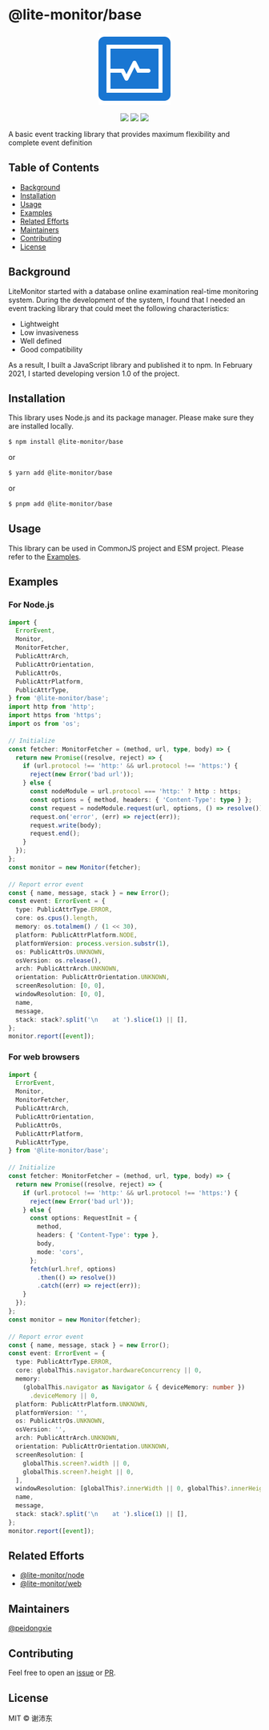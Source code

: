 # @lite-monitor/base

<p align="center">
  <img src="https://raw.githubusercontent.com/peidongxie/lite-monitor/main/packages/frontend/public/logo.png">
</p>
<p align="center">
  <img src="https://img.shields.io/github/license/peidongxie/lite-monitor" />
  <img src="https://img.shields.io/github/package-json/v/peidongxie/lite-monitor" />
  <img src="https://img.shields.io/npm/v/@lite-monitor/base" />
</p>

A basic event tracking library that provides maximum flexibility and complete event definition

## Table of Contents

- [Background](#background)
- [Installation](#installation)
- [Usage](#usage)
- [Examples](#examples)
- [Related Efforts](#related-efforts)
- [Maintainers](#maintainers)
- [Contributing](#contributing)
- [License](#license)

## Background

LiteMonitor started with a database online examination real-time monitoring system. During the development of the system, I found that I needed an event tracking library that could meet the following characteristics:

- Lightweight
- Low invasiveness
- Well defined
- Good compatibility

As a result, I built a JavaScript library and published it to npm. In February 2021, I started developing version 1.0 of the project.

## Installation

This library uses Node.js and its package manager. Please make sure they are installed locally.

```sh
$ npm install @lite-monitor/base
```

or

```sh
$ yarn add @lite-monitor/base
```

or

```sh
$ pnpm add @lite-monitor/base
```

## Usage

This library can be used in CommonJS project and ESM project. Please refer to the [Examples](#examples).

## Examples

### For Node.js

```typescript
import {
  ErrorEvent,
  Monitor,
  MonitorFetcher,
  PublicAttrArch,
  PublicAttrOrientation,
  PublicAttrOs,
  PublicAttrPlatform,
  PublicAttrType,
} from '@lite-monitor/base';
import http from 'http';
import https from 'https';
import os from 'os';

// Initialize
const fetcher: MonitorFetcher = (method, url, type, body) => {
  return new Promise((resolve, reject) => {
    if (url.protocol !== 'http:' && url.protocol !== 'https:') {
      reject(new Error('bad url'));
    } else {
      const nodeModule = url.protocol === 'http:' ? http : https;
      const options = { method, headers: { 'Content-Type': type } };
      const request = nodeModule.request(url, options, () => resolve());
      request.on('error', (err) => reject(err));
      request.write(body);
      request.end();
    }
  });
};
const monitor = new Monitor(fetcher);

// Report error event
const { name, message, stack } = new Error();
const event: ErrorEvent = {
  type: PublicAttrType.ERROR,
  core: os.cpus().length,
  memory: os.totalmem() / (1 << 30),
  platform: PublicAttrPlatform.NODE,
  platformVersion: process.version.substr(1),
  os: PublicAttrOs.UNKNOWN,
  osVersion: os.release(),
  arch: PublicAttrArch.UNKNOWN,
  orientation: PublicAttrOrientation.UNKNOWN,
  screenResolution: [0, 0],
  windowResolution: [0, 0],
  name,
  message,
  stack: stack?.split('\n    at ').slice(1) || [],
};
monitor.report([event]);
```

### For web browsers

```typescript
import {
  ErrorEvent,
  Monitor,
  MonitorFetcher,
  PublicAttrArch,
  PublicAttrOrientation,
  PublicAttrOs,
  PublicAttrPlatform,
  PublicAttrType,
} from '@lite-monitor/base';

// Initialize
const fetcher: MonitorFetcher = (method, url, type, body) => {
  return new Promise((resolve, reject) => {
    if (url.protocol !== 'http:' && url.protocol !== 'https:') {
      reject(new Error('bad url'));
    } else {
      const options: RequestInit = {
        method,
        headers: { 'Content-Type': type },
        body,
        mode: 'cors',
      };
      fetch(url.href, options)
        .then(() => resolve())
        .catch((err) => reject(err));
    }
  });
};
const monitor = new Monitor(fetcher);

// Report error event
const { name, message, stack } = new Error();
const event: ErrorEvent = {
  type: PublicAttrType.ERROR,
  core: globalThis.navigator.hardwareConcurrency || 0,
  memory:
    (globalThis.navigator as Navigator & { deviceMemory: number })
      .deviceMemory || 0,
  platform: PublicAttrPlatform.UNKNOWN,
  platformVersion: '',
  os: PublicAttrOs.UNKNOWN,
  osVersion: '',
  arch: PublicAttrArch.UNKNOWN,
  orientation: PublicAttrOrientation.UNKNOWN,
  screenResolution: [
    globalThis.screen?.width || 0,
    globalThis.screen?.height || 0,
  ],
  windowResolution: [globalThis?.innerWidth || 0, globalThis?.innerHeight || 0],
  name,
  message,
  stack: stack?.split('\n    at ').slice(1) || [],
};
monitor.report([event]);
```

## Related Efforts

- [@lite-monitor/node](https://github.com/peidongxie/lite-monitor/tree/main/packages/lite-monitor-node)
- [@lite-monitor/web](https://github.com/peidongxie/lite-monitor/tree/main/packages/lite-monitor-web)

## Maintainers

[@peidongxie](https://github.com/peidongxie)

## Contributing

Feel free to open an [issue](https://github.com/peidongxie/lite-monitor/issues/new) or [PR](https://github.com/peidongxie/lite-monitor/compare).

## License

MIT © 谢沛东
